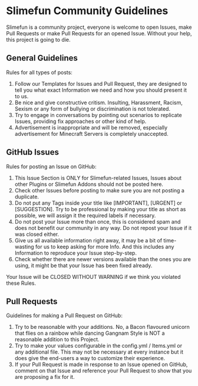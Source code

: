 # Slimefun Community Guidelines

Slimefun is a community project, everyone is welcome to open Issues, make Pull Requests or make Pull Requests for an opened Issue.
Without your help, this project is going to die.

## General Guidelines

Rules for all types of posts:

1. Follow our Templates for Issues and Pull Request, they are designed to tell you what exact Information we need and how you should present it to us.
2. Be nice and give constructive critism. Insulting, Harassment, Racism, Sexism or any form of bullying or discrimination is not tolerated.
3. Try to engage in conversations by pointing out scenarios to replicate Issues, providing fix approaches or other kind of help.
4. Advertisement is inappropriate and will be removed, especially advertisement for Minecraft Servers is completely unaccepted.

## GitHub Issues

Rules for posting an Issue on GitHub:

1. This Issue Section is ONLY for Slimefun-related Issues, Issues about other Plugins or Slimefun Addons should not be posted here.
2. Check other Issues before posting to make sure you are not posting a duplicate.
3. Do not put any Tags inside your title like [IMPORTANT], [URGENT] or [SUGGESTION]. Try to be professional by making your title as short as possible, we will assign it the required labels if necessary.
4. Do not post your Issue more than once, this is considered spam and does not benefit our community in any way. Do not repost your Issue if it was closed either.
5. Give us all available information right away, it may be a bit of time-wasting for us to keep asking for more Info. And this includes any Information to reproduce your Issue step-by-step.
6. Check whether there are newer versions available than the ones you are using, it might be that your Issue has been fixed already.

Your Issue will be CLOSED WITHOUT WARNING if we think you violated these Rules.

## Pull Requests

Guidelines for making a Pull Request on GitHub:

1. Try to be reasonable with your additions. No, a Bacon flavoured unicorn that flies on a rainbow while dancing Gangnam Style is NOT a reasonable addition to this Project.
2. Try to make your values configurable in the config.yml / Items.yml or any additional file. This may not be necessary at every instance but it does give the end-users a way to customize their experience.
3. If your Pull Request is made in response to an Issue opened on GitHub, comment on that Issue and reference your Pull Request to show that you are proposing a fix for it.
